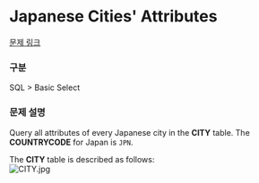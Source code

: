 # Japanese Cities' Attributes

[문제 링크](https://www.hackerrank.com/challenges/japanese-cities-attributes/problem?isFullScreen=true)

### 구분

SQL > Basic Select

### 문제 설명

<div class="hackdown-content"><svg style="display: none;"><defs id="MathJax_SVG_glyphs"></defs></svg><p>Query all attributes of every Japanese city in the <strong>CITY</strong> table. The <strong>COUNTRYCODE</strong> for Japan is <code>JPN</code>.  </p>

<p>The <strong>CITY</strong> table is described as follows: <br>
<img src="https://s3.amazonaws.com/hr-challenge-images/8137/1449729804-f21d187d0f-CITY.jpg" title="CITY.jpg"></p></div>
